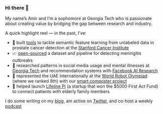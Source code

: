 ### Hi there 👋

My name’s Amir and I’m a sophomore at Georgia Tech who is passionate about creating value by bridging the gap between research and industry.

A quick highlight reel — in the past, I’ve:

- 🔬  built [tools](https://www.spiedigitallibrary.org/conference-proceedings-of-spie/11597/115971M/Clinically-significant-prostate-cancer-detection-on-MRI-with-self-supervised/10.1117/12.2581557.short) to tackle semantic feature learning from unlabeled data in prostate cancer detection at the [Stanford Cancer Institute](http://med.stanford.edu/rusulab.html)
- 📈  [open-sourced](https://github.com/amirgamil/Meningitis-Analysis) a dataset and pipeline for detecting meningitis outbreaks
- 📱 researched patterns in social media usage and mental illnesses at [Georgia Tech](https://socweb.cc.gatech.edu/) and recommendation systems with [Facebook AI Research](https://ai.facebook.com/)
- 🤖 represented the UAE internationally at the [World Robot Olympiad](https://wro-association.org/home) (where we ranked 8th) with our [smart composter project](https://www.youtube.com/watch?v=JnZdy113Lfs&ab_channel=WorldRobotOlympiad)
- 🏥 helped launch [Lifeline Pi](https://www.linkedin.com/company/lifelinepi/) (a startup that won the $5000 First Act Fund) to connect patients with elderly family members

I do some writing on my [blog](amirbolous.com), am active on [Twitter](https://twitter.com/amirbolous), and co-host a weekly [podcast](https://open.spotify.com/show/7sTR9PmUy3u0a8LkBIExf5?si=ybE5YnSbSyOaIusHSKz8NQ&nd=1)
